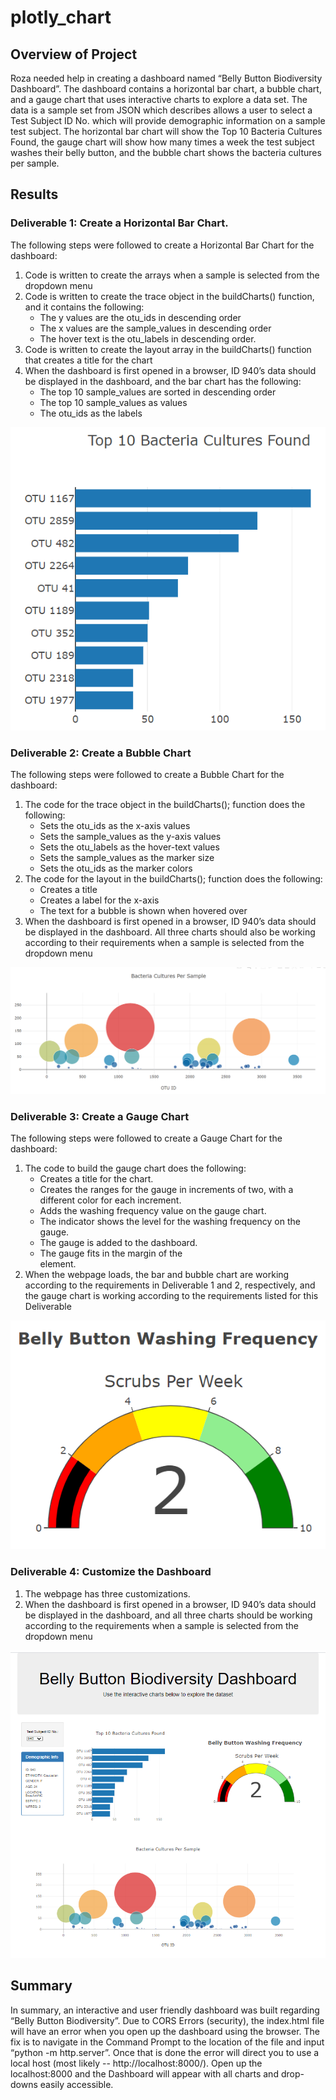 # plotly_chart

## Overview of Project
Roza needed help in creating a dashboard named “Belly Button Biodiversity Dashboard”. The dashboard contains a horizontal bar chart, a bubble chart, and a gauge chart that uses interactive charts to explore a data set. The data is a sample set from JSON which describes allows a user to select a Test Subject ID No. which will provide demographic information on a sample test subject. The horizontal bar chart will show the Top 10 Bacteria Cultures Found, the gauge chart will show how many times a week the test subject washes their belly button, and the bubble chart shows the bacteria cultures per sample.

## Results
### Deliverable 1: Create a Horizontal Bar Chart.
The following steps were followed to create a Horizontal Bar Chart for the dashboard:
1.	Code is written to create the arrays when a sample is selected from the dropdown menu
2.	Code is written to create the trace object in the buildCharts() function, and it contains the following:
     -	The y values are the otu_ids in descending order
     -	The x values are the sample_values in descending order
     -	The hover text is the otu_labels in descending order.
3.	Code is written to create the layout array in the buildCharts() function that creates a title for the chart
4.	When the dashboard is first opened in a browser, ID 940’s data should be displayed in the dashboard, and the bar chart has the following:
     -	The top 10 sample_values are sorted in descending order
     -	The top 10 sample_values as values
     -	The otu_ids as the labels

![Bar_chart]( https://github.com/fletchrk/plotly_chart/blob/main/Resources/Bar_chart.png)

### Deliverable 2: Create a Bubble Chart
The following steps were followed to create a Bubble Chart for the dashboard:
1.	The code for the trace object in the buildCharts(); function does the following:
     -	Sets the otu_ids as the x-axis values
     -	Sets the sample_values as the y-axis values
     -	Sets the otu_labels as the hover-text values
     -	Sets the sample_values as the marker size
     -	Sets the otu_ids as the marker colors
2.	The code for the layout in the buildCharts(); function does the following:
     -	Creates a title
     -	Creates a label for the x-axis
     -	The text for a bubble is shown when hovered over
3.	When the dashboard is first opened in a browser, ID 940’s data should be displayed in the dashboard. All three charts should also be working according to their requirements when a sample is selected from the dropdown menu

![Bubble_chart]( https://github.com/fletchrk/plotly_chart/blob/main/Resources/Bubble_chart.png)

### Deliverable 3: Create a Gauge Chart
The following steps were followed to create a Gauge Chart for the dashboard:
1.	The code to build the gauge chart does the following:
     -	Creates a title for the chart.
     -	Creates the ranges for the gauge in increments of two, with a different color for each increment.
     -	Adds the washing frequency value on the gauge chart.
     -	The indicator shows the level for the washing frequency on the gauge.
     -	The gauge is added to the dashboard.
     -	The gauge fits in the margin of the <div> element.
2.	When the webpage loads, the bar and bubble chart are working according to the requirements in Deliverable 1 and 2, respectively, and the gauge chart is working according to the requirements listed for this Deliverable 

![Gauge_chart]( https://github.com/fletchrk/plotly_chart/blob/main/Resources/Gauge_chart.png)

### Deliverable 4: Customize the Dashboard
1.	The webpage has three customizations.
2.	When the dashboard is first opened in a browser, ID 940’s data should be displayed in the dashboard, and all three charts should be working according to the requirements when a sample is selected from the dropdown menu 

![Dashboard]( https://github.com/fletchrk/plotly_chart/blob/main/Resources/Dashboard.png)

## Summary
In summary, an interactive and user friendly dashboard was built regarding “Belly Button Biodiversity”. Due to CORS Errors (security), the index.html file will have an error when you open up the dashboard using the browser. The fix is to navigate in the Command Prompt to the location of the file and input “python -m http.server”. Once that is done the error will direct you to use a local host (most likely -- http://localhost:8000/). Open up the localhost:8000 and the Dashboard will appear with all charts and drop-downs easily accessible.

